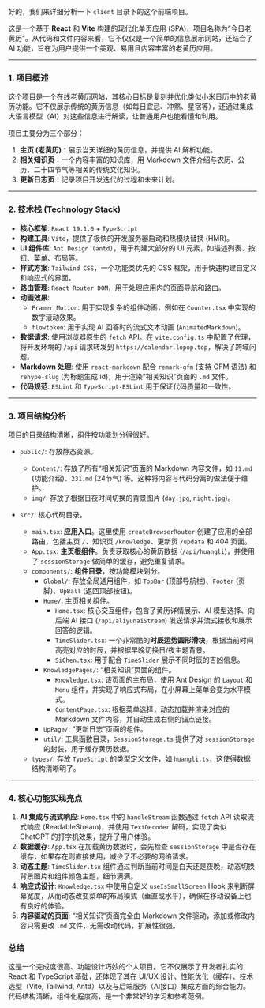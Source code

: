 好的，我们来详细分析一下 `client` 目录下的这个前端项目。

这是一个基于 **React** 和 **Vite** 构建的现代化单页应用 (SPA)，项目名称为“今日老黄历”。从代码和文件内容来看，它不仅仅是一个简单的信息展示网站，还结合了 AI 功能，旨在为用户提供一个美观、易用且内容丰富的老黄历应用。

---

### 1. 项目概述

这个项目是一个在线老黄历网站，其核心目标是复刻并优化类似小米日历中的老黄历功能。它不仅展示传统的黄历信息（如每日宜忌、冲煞、星宿等），还通过集成大语言模型（AI）对这些信息进行解读，让普通用户也能看懂和利用。

项目主要分为三个部分：
1.  **主页 (老黄历)**：展示当天详细的黄历信息，并提供 AI 解析功能。
2.  **相关知识页**：一个内容丰富的知识库，用 Markdown 文件介绍与农历、公历、二十四节气等相关的传统文化知识。
3.  **更新日志页**：记录项目开发迭代的过程和未来计划。

---

### 2. 技术栈 (Technology Stack)

-   **核心框架**: `React 19.1.0` + `TypeScript`
-   **构建工具**: `Vite`，提供了极快的开发服务器启动和热模块替换 (HMR)。
-   **UI 组件库**: `Ant Design (antd)`，用于构建大部分的 UI 元素，如描述列表、按钮、菜单、布局等。
-   **样式方案**: `Tailwind CSS`，一个功能类优先的 CSS 框架，用于快速构建自定义和响应式的界面。
-   **路由管理**: `React Router DOM`，用于处理应用内的页面导航和路由。
-   **动画效果**:
    -   `Framer Motion`: 用于实现复杂的组件动画，例如在 `Counter.tsx` 中实现的数字滚动效果。
    -   `flowtoken`: 用于实现 AI 回答时的流式文本动画 (`AnimatedMarkdown`)。
-   **数据请求**: 使用浏览器原生的 `fetch` API。在 `vite.config.ts` 中配置了代理，将开发环境的 `/api` 请求转发到 `https://calendar.lopop.top`，解决了跨域问题。
-   **Markdown 处理**: 使用 `react-markdown` 配合 `remark-gfm` (支持 GFM 语法) 和 `rehype-slug` (为标题生成 id)，用于渲染“相关知识”页面的 `.md` 文件。
-   **代码规范**: `ESLint` 和 `TypeScript-ESLint` 用于保证代码质量和一致性。

---

### 3. 项目结构分析

项目的目录结构清晰，组件按功能划分得很好。

-   `public/`: 存放静态资源。
    -   `Content/`: 存放了所有“相关知识”页面的 Markdown 内容文件，如 `11.md` (功能介绍)、`231.md` (24节气) 等。这种将内容与代码分离的做法便于维护。
    -   `img/`: 存放了根据日夜时间切换的背景图片 (`day.jpg`, `night.jpg`)。

-   `src/`: 核心代码目录。
    -   `main.tsx`: **应用入口**。这里使用 `createBrowserRouter` 创建了应用的全部路由，包括主页 `/`、知识页 `/knowledge`、更新页 `/updata` 和 404 页面。
    -   `App.tsx`: **主页根组件**。负责获取核心的黄历数据 (`/api/huangli`)，并使用了 `sessionStorage` 做简单的缓存，避免重复请求。
    -   `components/`: **组件目录**，按功能模块划分。
        -   `Global/`: 存放全局通用组件，如 `TopBar` (顶部导航栏)、`Footer` (页脚)、`UpBall` (返回顶部按钮)。
        -   `Home/`: 主页相关组件。
            -   `Home.tsx`: 核心交互组件，包含了黄历详情展示、AI 模型选择、向后端 AI 接口 (`/api/aliyunaiStream`) 发送请求并流式接收和展示回答的逻辑。
            -   `TimeSlider.tsx`: 一个非常酷的**时辰运势圆形滑块**，根据当前时间高亮对应的时辰，并根据早晚切换日/夜主题背景。
            -   `SiChen.tsx`: 用于配合 `TimeSlider` 展示不同时辰的吉凶信息。
        -   `KnowledgePages/`: “相关知识”页面的组件。
            -   `Knowledge.tsx`: 该页面的主布局，使用 Ant Design 的 `Layout` 和 `Menu` 组件，并实现了响应式布局，在小屏幕上菜单会变为水平模式。
            -   `ContentPage.tsx`: 根据菜单选择，动态加载并渲染对应的 Markdown 文件内容，并自动生成右侧的锚点链接。
        -   `UpPage/`: “更新日志”页面的组件。
        -   `util/`: 工具函数目录，`SessionStorage.ts` 提供了对 `sessionStorage` 的封装，用于缓存黄历数据。
    -   `types/`: 存放 `TypeScript` 的类型定义文件，如 `huangli.ts`，这使得数据结构清晰明了。

---

### 4. 核心功能实现亮点

1.  **AI 集成与流式响应**: `Home.tsx` 中的 `handleStream` 函数通过 `fetch` API 读取流式响应 (ReadableStream)，并使用 `TextDecoder` 解码，实现了类似 ChatGPT 的打字机效果，提升了用户体验。
2.  **数据缓存**: `App.tsx` 在加载黄历数据时，会先检查 `sessionStorage` 中是否存在缓存，如果存在则直接使用，减少了不必要的网络请求。
3.  **动态主题**: `TimeSlider.tsx` 组件通过判断当前时间是白天还是夜晚，动态切换背景图片和组件颜色主题，细节满满。
4.  **响应式设计**: `Knowledge.tsx` 中使用自定义 `useIsSmallScreen` Hook 来判断屏幕宽度，从而动态改变菜单的布局模式（垂直或水平），确保在移动设备上也有良好的体验。
5.  **内容驱动的页面**: “相关知识”页面完全由 Markdown 文件驱动，添加或修改内容只需更改 `.md` 文件，无需改动代码，扩展性很强。

### 总结

这是一个完成度很高、功能设计巧妙的个人项目。它不仅展示了开发者扎实的 React 和 TypeScript 基础，还体现了其在 UI/UX 设计、性能优化（缓存）、技术选型（Vite, Tailwind, Antd）以及与后端服务（AI接口）集成方面的综合能力。代码结构清晰，组件化程度高，是一个非常好的学习和参考范例。